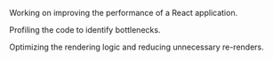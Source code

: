 Working on improving the performance of a React application.

Profiling the code to identify bottlenecks.

Optimizing the rendering logic and reducing unnecessary re-renders.